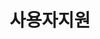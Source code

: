 ---
title: "사용자지원"
linkTitle: "사용자지원"
description: "사용자지원"
url: /common-component/user-support
menu:
  depth:
    weight: 6
    parent: "common-component"
    identifier: "user-support"
---